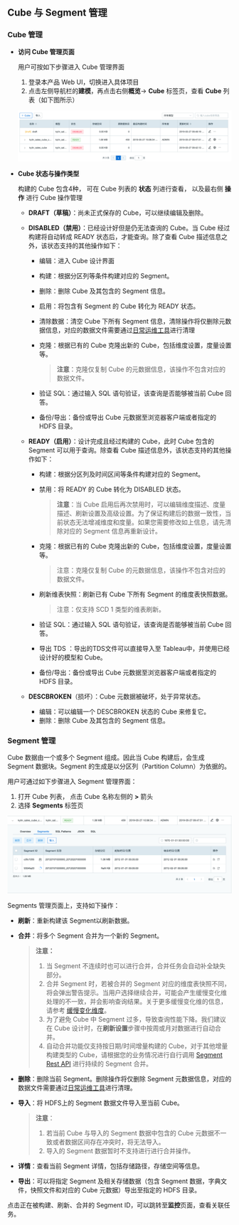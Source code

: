 ## Cube 与 Segment 管理

### Cube 管理

- **访问 Cube 管理页面**

  用户可按如下步骤进入 Cube 管理界面

  1. 登录本产品 Web UI，切换进入具体项目
  2. 点击左侧导航栏的**建模**，再点击右侧**概览**-> **Cube** 标签页，查看 **Cube** 列表（如下图所示）

  ![Cube 管理页面](images/cube_segment_manage/draft_action.png)

- **Cube 状态与操作类型**

  构建的 Cube 包含4种， 可在 Cube 列表的 **状态** 列进行查看， 以及最右侧 **操作** 进行 Cube 操作管理

  - **DRAFT（草稿）**：尚未正式保存的 Cube，可以继续编辑及删除。
  
  - **DISABLED（禁用）**：已经设计好但是仍无法查询的 Cube。当 Cube 经过构建将自动转成 READY 状态后，才能查询。除了查看 Cube 描述信息之外，该状态支持的其他操作如下：
  
    - 编辑：进入 Cube 设计界面
  
    - 构建：根据分区列等条件构建对应的 Segment。
  
    - 删除：删除 Cube 及其包含的 Segment 信息。
  
    - 启用：将包含有 Segment 的 Cube 转化为 READY 状态。
  
    - 清除数据：清空 Cube 下所有 Segment 信息，清除操作将仅删除元数据信息，对应的数据文件需要通过[日常运维工具](../operation/routine_ops/routine_tool.cn.md)进行清理
  
    - 克隆：根据已有的 Cube 克隆出新的 Cube，包括维度设置，度量设置等。
  
      > **注意**：克隆仅复制 Cube 的元数据信息，该操作不包含对应的数据文件。
  
    - 验证 SQL：通过输入 SQL 语句验证，该查询是否能够被当前 Cube 回答。
  
    - 备份/导出：备份或导出 Cube 元数据至浏览器客户端或者指定的 HDFS 目录。
  
  - **READY（启用）**：设计完成且经过构建的 Cube，此时 Cube 包含的 Segment 可以用于查询。除查看 Cube 描述信息外，该状态支持的其他操作如下：
  
    - 构建：根据分区列及时间区间等条件构建对应的 Segment。
  
    - 禁用：将 READY 的 Cube 转化为 DISABLED 状态。
  
      > **注意**：当 Cube 启用后再次禁用时，可以编辑维度描述、度量描述、刷新设置及高级设置。为了保证构建后的数据一致性，当前状态无法增减维度和度量。如果您需要修改如上信息，请先清除对应的 Segment 信息再重新设计。
  
    - 克隆：根据已有的 Cube 克隆出新的 Cube，包括维度设置，度量设置等。
  
      > 注意：克隆仅复制 Cube 的元数据信息，该操作不包含对应的数据文件。
      
    - 刷新维表快照：刷新已有 Cube 下所有 Segment 的维度表快照数据。

      > 注意：仅支持 SCD 1 类型的维表刷新。
  
    - 验证 SQL：通过输入 SQL 语句验证，该查询是否能够被当前 Cube 回答。
  
    - 导出 TDS ：导出的TDS文件可以直接导入至 Tableau中，并使用已经设计好的模型和 Cube。
    
    - 备份/导出：备份或导出 Cube 元数据至浏览器客户端或者指定的 HDFS 目录。
    
  - **DESCBROKEN**（损坏）：Cube 元数据被破坏，处于异常状态。
  
    - 编辑：可以编辑一个 DESCBROKEN 状态的 Cube 来修复它。
    - 删除：删除 Cube 及其包含的 Segment 信息。
  

### Segment 管理

Cube 数据由一个或多个 Segment 组成。因此当 Cube 构建后，会生成 Segment 数据块。Segment 的生成是以分区列（Partition Column）为依据的。

用户可通过如下步骤进入 Segment 管理界面：

1. 打开 Cube 列表， 点击 Cube 名称左侧的 **>** 箭头
2. 选择 **Segments** 标签页

![Cube Segment](images/cube_segment_manage/build_segment.png)



Segments 管理页面上，支持如下操作：

- **刷新**：重新构建该 Segment以刷新数据。

- **合并**：将多个 Segment 合并为一个新的 Segment。

  > **注意：** 
  >
  > 1. 当 Segment 不连续时也可以进行合并，合并任务会自动补全缺失部分。
  > 2. 合并 Segment 时，若被合并的 Segment 对应的维度表快照不同，将会弹出警告提示。当用户选择继续合并，可能会产生缓慢变化维处理的不一致，并会影响查询结果。关于更多缓慢变化维的信息，请参考 [缓慢变化维度](model_design/slowly_changing_dimension.cn.md)。
  > 3. 为了避免 Cube 中 Segment 过多，导致查询性能下降。我们建议在 Cube 设计时，在**刷新设置**步骤中按周或月对数据进行自动合并。
  > 4. 自动合并功能仅支持按日期/时间增量构建的 Cube，对于其他增量构建类型的 Cube，请根据您的业务情况进行自行调用 [Segment Rest API](../rest/segment_manage_api.cn.md) 进行持续的 Segment 合并。
- **删除**：删除当前 Segment。删除操作将仅删除 Segment 元数据信息，对应的数据文件需要通过[日常运维工具](../operation/routine_ops/routine_tool.cn.md)进行清理。

- **导入**：将 HDFS上的 Segment 数据文件导入至当前 Cube。
  
  > **注意**：
  >
  > 1. 若当前 Cube 与导入的 Segment 数据中包含的 Cube 元数据不一致或者数据区间存在冲突时，将无法导入。
  > 2. 导入的 Segment 数据暂时不支持进行进行合并操作。
  
- **详情**：查看当前 Segment 详情，包括存储路径，存储空间等信息。

- **导出**：可以将指定 Segment 及相关存储数据（包含 Segment 数据，字典文件，快照文件和对应的 Cube 元数据）导出至指定的 HDFS 目录。

点击正在被构建、刷新、合并的 Segment ID，可以跳转至**监控**页面，查看关联任务。

